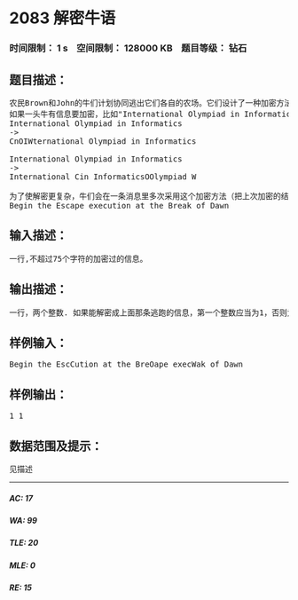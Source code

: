 # 2083 解密牛语   
### 时间限制： 1 s&nbsp;&nbsp;&nbsp;&nbsp;空间限制： 128000 KB&nbsp;&nbsp;&nbsp;&nbsp;题目等级： 钻石  
## 题目描述：  

<pre>
农民Brown和John的牛们计划协同逃出它们各自的农场。它们设计了一种加密方法用来保护它们的通讯不被他人知道。
如果一头牛有信息要加密，比如"International Olympiad in Informatics"，它会随机地把C，O，W三个字母插到到信息中（其中C在O前面，O在W前面），然后它把C与O之间的文字和 O与W之间的文字的位置换过来。这里是两个例子：
International Olympiad in Informatics
-> 
CnOIWternational Olympiad in Informatics

International Olympiad in Informatics
-> 
International Cin InformaticsOOlympiad W

为了使解密更复杂，牛们会在一条消息里多次采用这个加密方法（把上次加密的结果再进行加密）。一天夜里，John的牛们收到了一条经过多次加密的信息。请你写一个程序判断它是不是这条信息经过加密（或没有加密）而得到的：
Begin the Escape execution at the Break of Dawn
</pre>
  
  
## 输入描述：  

<pre>
一行,不超过75个字符的加密过的信息。
</pre>
  
  
## 输出描述：  

<pre>
一行，两个整数. 如果能解密成上面那条逃跑的信息，第一个整数应当为1，否则为0；如果第一个数为1，则第二个数表示此信息被加密的次数，否则第二个数为0。
</pre>
  
  
## 样例输入：  

<pre>
Begin the EscCution at the BreOape execWak of Dawn
</pre>
  
  
## 样例输出：  

<pre>
1 1
</pre>
  
  
## 数据范围及提示：  

<pre>
见描述
</pre>
  
  
***  

##### AC: 17  
##### WA: 99  
##### TLE: 20  
##### MLE: 0  
##### RE: 15  
